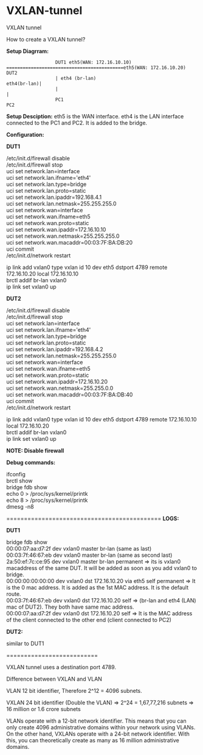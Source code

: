 # VXLAN-tunnel
VXLAN tunnel

How to create a VXLAN tunnel?

**Setup Diagrram:**

                      DUT1 eth5(WAN: 172.16.10.10) ===========================================eth5(WAN: 172.16.10.20) DUT2
                      | eth4 (br-lan)                                                                        eth4(br-lan)|
                      |                                                                                                  |
                      PC1                                                                                              PC2

**Setup Desciption:**
eth5 is the WAN interface. eth4 is the LAN interface connected to the PC1 and PC2. It is added to the bridge.

**Configuration:**

**DUT1**

/etc/init.d/firewall disable\
/etc/init.d/firewall stop\
uci set network.lan=interface\
uci set network.lan.ifname='eth4'\
uci set network.lan.type=bridge\
uci set network.lan.proto=static\
uci set network.lan.ipaddr=192.168.4.1\
uci set network.lan.netmask=255.255.255.0\
uci set network.wan=interface\
uci set network.wan.ifname=eth5\
uci set network.wan.proto=static\
uci set network.wan.ipaddr=172.16.10.10\
uci set network.wan.netmask=255.255.255.0\
uci set network.wan.macaddr=00:03:7F:BA:DB:20\
uci commit\
/etc/init.d/network restart

ip link add vxlan0 type vxlan id 10 dev eth5 dstport 4789 remote 172.16.10.20 local 172.16.10.10\
brctl addif br-lan vxlan0\
ip link set vxlan0 up


**DUT2**

/etc/init.d/firewall disable\
/etc/init.d/firewall stop\
uci set network.lan=interface\
uci set network.lan.ifname='eth4'\
uci set network.lan.type=bridge\
uci set network.lan.proto=static\
uci set network.lan.ipaddr=192.168.4.2\
uci set network.lan.netmask=255.255.255.0\
uci set network.wan=interface\
uci set network.wan.ifname=eth5\
uci set network.wan.proto=static\
uci set network.wan.ipaddr=172.16.10.20\
uci set network.wan.netmask=255.255.0.0\
uci set network.wan.macaddr=00:03:7F:BA:DB:40\
uci commit\
/etc/init.d/network restart

ip link add vxlan0 type vxlan id 10 dev eth5 dstport 4789 remote 172.16.10.10 local 172.16.10.20\
brctl addif br-lan vxlan0\
ip link set vxlan0 up

**NOTE: Disable firewall**

**Debug commands:**

ifconfig\
brctl show\
bridge fdb show\
echo 0 > /proc/sys/kernel/printk\
echo 8 > /proc/sys/kernel/printk\
dmesg -n8

============================================
**LOGS:**

**DUT1**

bridge fdb show\
00:00:07:aa:d7:2f dev vxlan0 master br-lan (same as last)\
00:03:7f:46:67:eb dev vxlan0 master br-lan (same as second last)\
2a:50:ef:7c:ce:95 dev vxlan0 master br-lan permanent => its is vxlan0 macaddress of the same DUT. It will be added as soon as you add vxlan0 to bridge.\
00:00:00:00:00:00 dev vxlan0 dst 172.16.10.20 via eth5 self permanent => It is the 0 mac address. It is added as the 1st MAC address. It is the default route.\
00:03:7f:46:67:eb dev vxlan0 dst 172.16.10.20 self => (br-lan and eth4 (LAN) mac of DUT2). They both have same mac address.\
00:00:07:aa:d7:2f dev vxlan0 dst 172.16.10.20 self => It is the MAC address of the client connected to the other end (client connected to PC2)

**DUT2:**

similar to DUT1

==========================

VXLAN tunnel uses a destination port 4789.

Difference between VXLAN and VLAN

VLAN
12 bit identifier, Therefore 2^12 = 4096 subnets.

VXLAN
24 bit identifier (Double the VLAN) => 2^24 = 1,67,77,216 subnets => 16 million or 1.6 crore subnets

VLANs operate with a 12-bit network identifier. This means that you can only create 4096 administrative domains within your network using VLANs. On the other hand, VXLANs operate with a 24-bit network identifier. With this, you can theoretically create as many as 16 million administrative domains.
